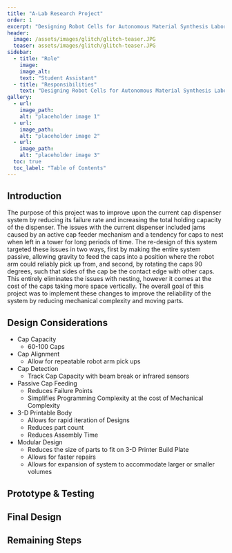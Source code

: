 ```yaml
---
title: "A-Lab Research Project"
order: 1
excerpt: "Designing Robot Cells for Autonomous Material Synthesis Laboratory"
header:
  image: /assets/images/glitch/glitch-teaser.JPG
  teaser: assets/images/glitch/glitch-teaser.JPG
sidebar:
  - title: "Role"
    image: 
    image_alt: 
    text: "Student Assistant"
  - title: "Responsibilities"
    text: "Designing Robot Cells for Autonomous Material Synthesis Laboratory"
gallery:
  - url:
    image_path: 
    alt: "placeholder image 1"
  - url: 
    image_path: 
    alt: "placeholder image 2"
  - url: 
    image_path: 
    alt: "placeholder image 3"
  toc: true
  toc_label: "Table of Contents"
---
```


## Introduction
  The purpose of this project was to improve upon the current cap dispenser system by reducing its failure rate and increasing the total holding capacity of the dispenser. The issues with the current dispenser included jams caused by an active cap feeder mechanism and a tendency for caps to nest when left in a tower for long periods of time. The re-design of this system targeted these issues in two ways, first by making the entire system passive, allowing gravity to feed the caps into a position where the robot arm could reliably pick up from, and second, by rotating the caps 90 degrees, such that sides of the cap be the contact edge with other caps. This entirely eliminates the issues with nesting, however it comes at the cost of the caps taking more space vertically.  The overall goal of this project was to implement these changes to improve the reliability of the system by reducing mechanical complexity and moving parts.

## Design Considerations
- Cap Capacity
  - 60-100 Caps
- Cap Alignment 
  - Allow for repeatable robot arm pick ups
- Cap Detection
  - Track Cap Capacity with beam break or infrared sensors
- Passive Cap Feeding
  - Reduces Failure Points
  - Simplifies Programming Complexity at the cost of Mechanical Complexity
- 3-D Printable Body
  - Allows for rapid iteration of Designs
  - Reduces part count
  - Reduces Assembly Time
- Modular Design
  - Reduces the size of parts to fit on 3-D Printer Build Plate
  - Allows for faster repairs 
  - Allows for expansion of system to accommodate larger or smaller volumes

## Prototype & Testing

## Final Design

## Remaining Steps
